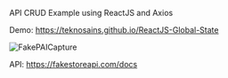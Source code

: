 API CRUD Example using ReactJS and Axios


Demo: https://teknosains.github.io/ReactJS-Global-State

![FakePAICapture](https://user-images.githubusercontent.com/3906229/157178377-944e79bc-0395-49aa-acf2-46d2392e872d.PNG)

API: https://fakestoreapi.com/docs